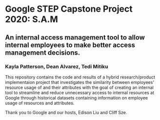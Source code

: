 # Google STEP Capstone Project 2020: S.A.M
## An internal access management tool to allow internal employees to make better access management decisions.
### Kayla Patterson, Dean Alvarez, Tedi Mitiku

This repository contains the code and results of a hybrid research/product implementaion project that investigates the similarity between employees' resource usage of and their attributes with the goal of creating an internal tool to streamline and reduce unnecessary access to internal resources at Google through historical datasets containing information on employee usage of resources and attributes.

Thank you to Google and our hosts, Edison Liu and Cliff Sze. 

